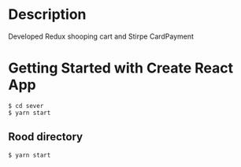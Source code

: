 # Description

Developed Redux shooping cart and Stirpe CardPayment

# Getting Started with Create React App

```
$ cd sever
$ yarn start
```

## Rood directory

```
$ yarn start
```
